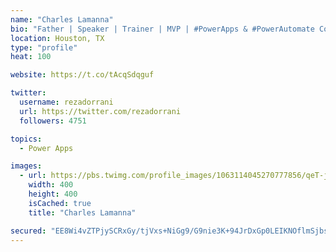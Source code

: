 ```yaml
---
name: "Charles Lamanna"
bio: "Father | Speaker | Trainer | MVP | #PowerApps & #PowerAutomate Community Super User | YouTuber Right-pointing triangle http://youtube.com/c/rezadorrani | Learn - Share - Clockwise rightwards and leftwards open circle arrows"
location: Houston, TX
type: "profile"
heat: 100

website: https://t.co/tAcqSdqguf

twitter:
  username: rezadorrani
  url: https://twitter.com/rezadorrani
  followers: 4751

topics:
  - Power Apps

images:
  - url: https://pbs.twimg.com/profile_images/1063114045270777856/qeT-jpWr_400x400.jpg
    width: 400
    height: 400
    isCached: true
    title: "Charles Lamanna"

secured: "EE8Wi4vZTPjySCRxGy/tjVxs+NiGg9/G9nie3K+94JrDxGp0LEIKNOflmSjbsDF1FFcqCCQLkEnvTNwP7XmaT8BGxcQn4CfgY8zHgdQ/D5lUY+2csnGCdM+AclAP3dHRsvKMLwT2IyM2xjLdplE3fgTP3QA0cow36OagZjn2B/irRPu0ROp8GEz2C5iLaai1tjAytMcorVt8HE7HgFbbku64ZUm8iciNK4CkFw+5Ushxz+x0wwJ2boQID2zJEHJc7EFdNyIS6DtPRe0c32gjj2SQm6Vg3Q2X5DQyZMUhplXC7O1S+0N6Vhkb1PV23GUoUoJtMP8VECSh0nTLyNFCDMQROEu6dwwDLo0wgPSFS+6UZuTXxiKMhqQV4Pysww+cYMp87bhWscnGSCsg4mkwrViqK/d8GeB9SI3FPwNcd9M=;FCLa37Dg+bCd9L1OfXXp5Q=="
---
```


